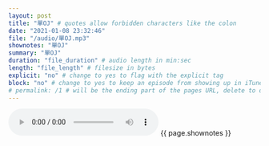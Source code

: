 ```yaml
---
layout: post
title: "單OJ" # quotes allow forbidden characters like the colon
date: "2021-01-08 23:32:46"
file: "/audio/單OJ.mp3"
shownotes: "單OJ"
summary: "單OJ"
duration: "file_duration" # audio length in min:sec
length: "file_length" # filesize in bytes
explicit: "no" # change to yes to flag with the explicit tag
block: "no" # change to yes to keep an episode from showing up in iTunes
# permalink: /1 # will be the ending part of the pages URL, delete to default to the title
---
```


<audio controls>
<source src="{{site.url}}{{site.baseurl}}{{ page.file }}" type="audio/x-mp3">
Your browser does not support the audio element.
</audio>
{{ page.shownotes }}
